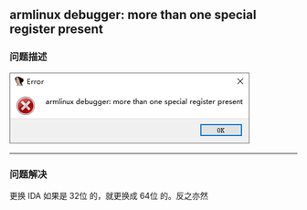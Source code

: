 ## armlinux debugger: more than one special register present

### 问题描述

![18](media/18.png)

---

### 问题解决

更换 IDA 如果是 32位 的，就更换成 64位 的。反之亦然